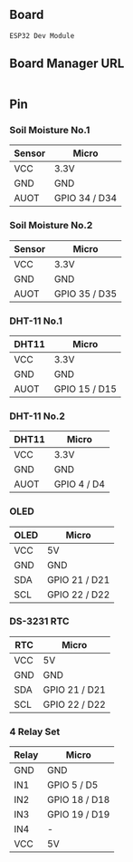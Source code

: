## Board
```
ESP32 Dev Module
```

## Board Manager URL
```
```

## Pin
### Soil Moisture No.1
| Sensor    | Micro                 |
| --------- | --------------------- |
| VCC       | 3.3V                  |
| GND       | GND                   |
| AUOT      | GPIO 34 / D34         |

### Soil Moisture No.2
| Sensor    | Micro                 |
| --------- | --------------------- |
| VCC       | 3.3V                  |
| GND       | GND                   |
| AUOT      | GPIO 35 / D35         |

### DHT-11 No.1
| DHT11     | Micro                 |
| --------- | --------------------- |
| VCC       | 3.3V                  |
| GND       | GND                   |
| AUOT      | GPIO 15 / D15         |

### DHT-11 No.2
| DHT11     | Micro                 |
| --------- | --------------------- |
| VCC       | 3.3V                  |
| GND       | GND                   |
| AUOT      | GPIO 4 / D4           |

### OLED
| OLED      | Micro                 |
| --------- | --------------------- |
| VCC       | 5V                    |
| GND       | GND                   |
| SDA       | GPIO 21 / D21         |
| SCL       | GPIO 22 / D22         |

### DS-3231 RTC
| RTC       | Micro                 |
| --------- | --------------------- |
| VCC       | 5V                    |
| GND       | GND                   |
| SDA       | GPIO 21 / D21         |
| SCL       | GPIO 22 / D22         |


### 4 Relay Set
| Relay     | Micro                 |
| --------- | --------------------- |
| GND       | GND                   |
| IN1       | GPIO 5 / D5           |
| IN2       | GPIO 18 / D18         |
| IN3       | GPIO 19 / D19         |
| IN4       | -                     |
| VCC       | 5V                    |
